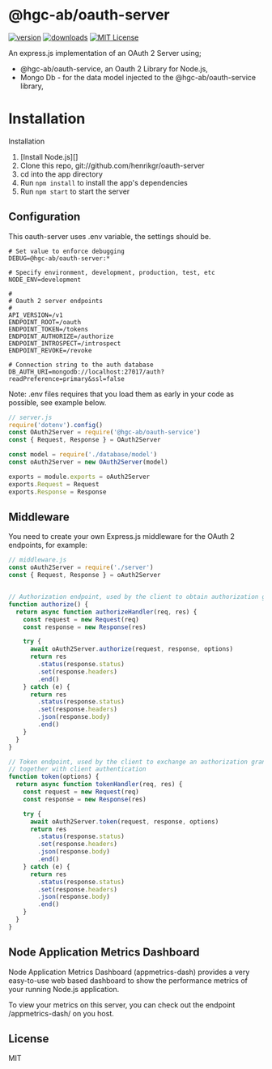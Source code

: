 # @hgc-ab/oauth-server

[![version](https://img.shields.io/npm/v/@hgc-ab/oauth-server.svg?style=flat-square)](http://npm.im/@hgc-ab/oauth-server)
[![downloads](https://img.shields.io/npm/dm/@hgc-ab/oauth-server.svg?style=flat-square)](http://npm-stat.com/charts.html?package=@hgc-ab/oauth-server&from=2020-01-22)
[![MIT License](https://img.shields.io/npm/l/@hgc-ab/oauth-server.svg?style=flat-square)](http://opensource.org/licenses/MIT)

An express.js implementation of an OAuth 2 Server using;
 - @hgc-ab/oauth-service, an Oauth 2 Library for Node.js,
 - Mongo Db - for the data model injected to the @hgc-ab/oauth-service library,     


# Installation

Installation
1. [Install Node.js][]
2. Clone this repo, git://github.com/henrikgr/oauth-server
3. cd into the app directory
4. Run `npm install` to install the app's dependencies
5. Run `npm start` to start the server


## Configuration

This oauth-server uses .env variable, the settings should be.

```shell script
# Set value to enforce debugging
DEBUG=@hgc-ab/oauth-server:*

# Specify environment, development, production, test, etc
NODE_ENV=development

#
# Oauth 2 server endpoints
#
API_VERSION=/v1
ENDPOINT_ROOT=/oauth
ENDPOINT_TOKEN=/tokens
ENDPOINT_AUTHORIZE=/authorize
ENDPOINT_INTROSPECT=/introspect
ENDPOINT_REVOKE=/revoke

# Connection string to the auth database
DB_AUTH_URI=mongodb://localhost:27017/auth?readPreference=primary&ssl=false

```
Note: .env files requires that you load them as early in your code as possible, see example below.

```javascript
// server.js
require('dotenv').config()
const OAuth2Server = require('@hgc-ab/oauth-service')
const { Request, Response } = OAuth2Server

const model = require('./database/model')
const oAuth2Server = new OAuth2Server(model)

exports = module.exports = oAuth2Server
exports.Request = Request
exports.Response = Response
```

## Middleware
You need to create your own Express.js middleware for the OAuth 2 endpoints, for example:

```javascript
// middleware.js
const oAuth2Server = require('./server')
const { Request, Response } = oAuth2Server


// Authorization endpoint, used by the client to obtain authorization grant from the resource owner.
function authorize() {
  return async function authorizeHandler(req, res) {
    const request = new Request(req)
    const response = new Response(res)

    try {
      await oAuth2Server.authorize(request, response, options)
      return res
        .status(response.status)
        .set(response.headers)
        .end()
    } catch (e) {
      return res
        .status(response.status)
        .set(response.headers)
        .json(response.body)
        .end()
    }
  }
}

// Token endpoint, used by the client to exchange an authorization grant for an access token, typically 
// together with client authentication
function token(options) {
  return async function tokenHandler(req, res) {
    const request = new Request(req)
    const response = new Response(res)

    try {
      await oAuth2Server.token(request, response, options)
      return res
        .status(response.status)
        .set(response.headers)
        .json(response.body)
        .end()
    } catch (e) {
      return res
        .status(response.status)
        .set(response.headers)
        .json(response.body)
        .end()
    }
  }
}
```


## Node Application Metrics Dashboard
Node Application Metrics Dashboard (appmetrics-dash) provides a very easy-to-use web based dashboard to show the 
performance metrics of your running Node.js application.

To view your metrics on this server, you can check out the endpoint /appmetrics-dash/ on you host.


## License
MIT
